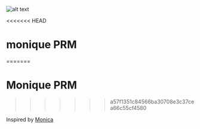 ![alt text](https://upload.wikimedia.org/wikipedia/commons/thumb/9/95/Panda_icon.svg/240px-Panda_icon.svg.png)

<<<<<<< HEAD
# monique PRM
=======
# Monique PRM
>>>>>>> a57f1351c84566ba30708e3c37cea66c55cf4580

Inspired by [Monica](https://github.com/monicahq)